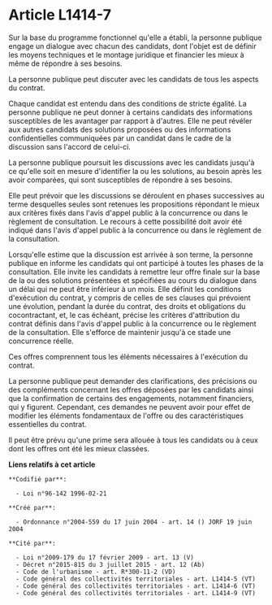 # Article L1414-7

Sur la base du programme fonctionnel qu'elle a établi, la personne publique engage un dialogue avec chacun des candidats,
dont l'objet est de définir les moyens techniques et le montage juridique et financier les mieux à même de répondre à ses
besoins.

La personne publique peut discuter avec les candidats de tous les aspects du contrat.

Chaque candidat est entendu dans des conditions de stricte égalité. La personne publique ne peut donner à certains candidats
des informations susceptibles de les avantager par rapport à d'autres. Elle ne peut révéler aux autres candidats des
solutions proposées ou des informations confidentielles communiquées par un candidat dans le cadre de la discussion sans
l'accord de celui-ci.

La personne publique poursuit les discussions avec les candidats jusqu'à ce qu'elle soit en mesure d'identifier la ou les
solutions, au besoin après les avoir comparées, qui sont susceptibles de répondre à ses besoins.

Elle peut prévoir que les discussions se déroulent en phases successives au terme desquelles seules sont retenues les
propositions répondant le mieux aux critères fixés dans l'avis d'appel public à la concurrence ou dans le règlement de
consultation. Le recours à cette possibilité doit avoir été indiqué dans l'avis d'appel public à la concurrence ou dans le
règlement de la consultation.

Lorsqu'elle estime que la discussion est arrivée à son terme, la personne publique en informe les candidats qui ont participé
à toutes les phases de la consultation. Elle invite les candidats à remettre leur offre finale sur la base de la ou des
solutions présentées et spécifiées au cours du dialogue dans un délai qui ne peut être inférieur à un mois. Elle définit les
conditions d'exécution du contrat, y compris de celles de ses clauses qui prévoient une évolution, pendant la durée du
contrat, des droits et obligations du cocontractant, et, le cas échéant, précise les critères d'attribution du contrat
définis dans l'avis d'appel public à la concurrence ou le règlement de la consultation. Elle s'efforce de maintenir jusqu'à
ce stade une concurrence réelle.

Ces offres comprennent tous les éléments nécessaires à l'exécution du contrat.

La personne publique peut demander des clarifications, des précisions ou des compléments concernant les offres déposées par
les candidats ainsi que la confirmation de certains des engagements, notamment financiers, qui y figurent. Cependant, ces
demandes ne peuvent avoir pour effet de modifier les éléments fondamentaux de l'offre ou des caractéristiques essentielles du
contrat.

Il peut être prévu qu'une prime sera allouée à tous les candidats ou à ceux dont les offres ont été les mieux classées.

**Liens relatifs à cet article**

	**Codifié par**:

	  - Loi n°96-142 1996-02-21

	**Créé par**:

	  - Ordonnance n°2004-559 du 17 juin 2004 - art. 14 () JORF 19 juin 2004

	**Cité par**:

	  - Loi n°2009-179 du 17 février 2009 - art. 13 (V)
	  - Décret n°2015-815 du 3 juillet 2015 - art. 12 (Ab)
	  - Code de l'urbanisme - art. R*300-11-2 (VD)
	  - Code général des collectivités territoriales - art. L1414-5 (VT)
	  - Code général des collectivités territoriales - art. L1414-6 (VT)
	  - Code général des collectivités territoriales - art. L1414-9 (VT)
